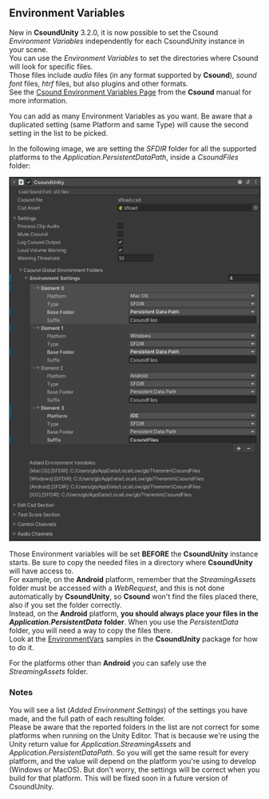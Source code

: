 ## Environment Variables

New in **CsoundUnity** 3.2.0, it is now possible to set the Csound *Environment Variables* independently for each CsoundUnity instance in your scene.  
You can use the *Environment Variables* to set the directories where Csound will look for specific files.  
Those files include *audio* files (in any format supported by **Csound**), *sound font* files, *htrf* files, but also plugins and other formats.  
See the [Csound Environment Variables Page](https://csound.com/docs/manual/CommandEnvironment.html) from the **Csound** manual for more information.  

You can add as many Environment Variables as you want. Be aware that a duplicated setting (same Platform and same Type) will cause the second setting in the list to be picked.  

In the following image, we are setting the *SFDIR* folder for all the supported platforms to the *Application.PersistentDataPath*, inside a *CsoundFiles* folder:
 
<img src="images/load_sf2_files.png" alt="Load SF2 files"/>

Those Environment variables will be set **BEFORE** the **CsoundUnity** instance starts.
Be sure to copy the needed files in a directory where **CsoundUnity** will have access to.  
For example, on the **Android** platform, remember that the *StreamingAssets* folder must be accessed with a *WebRequest*, and this is not done automatically by **CsoundUnity**, so **Csound** won't find the files placed there, also if you set the folder correctly.  
Instead, on the **Android** platform, **you should always place your files in the** ***Application.PersistentData*** **folder**.
When you use the *PersistentData* folder, you will need a way to copy the files there.  
Look at the [EnvironmentVars](https://github.com/rorywalsh/CsoundUnity/tree/master/Samples~/EnvironmentVars) samples in the **CsoundUnity** package for how to do it.

For the platforms other than **Android** you can safely use the *StreamingAssets* folder.

### Notes ###
You will see a list (*Added Environment Settings*) of the settings you have made, and the full path of each resulting folder.  
Please be aware that the reported folders in the list are not correct for some platforms when running on the Unity Editor. That is because we're using the Unity return value for *Application.StreamingAssets* and *Application.PersistentDataPath*. So you will get the same result for every platform, and the value will depend on the platform you're using to develop  (Windows or MacOS). But don't worry, the settings will be correct when you build for that platform. This will be fixed soon in a future version of CsoundUnity.
